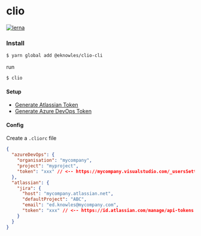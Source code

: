 # clio

[![lerna](https://img.shields.io/badge/maintained%20with-lerna-cc00ff.svg)](https://lerna.js.org/)

### Install

```bash
$ yarn global add @eknowles/clio-cli
```

run
```bash
$ clio
```

#### Setup

- [Generate Atlassian Token](https://id.atlassian.com/manage/api-tokens)
- [Generate Azure DevOps Token](https://bcagroup.visualstudio.com/_usersSettings/tokens)

#### Config

Create a `.cliorc` file

```json
{
  "azureDevOps": {
    "organisation": "mycompany",
    "project": "myproject",
    "token": "xxx" // <-- https://mycompany.visualstudio.com/_usersSettings/tokens
  },
  "atlassian": {
    "jira": {
      "host": "mycompany.atlassian.net",
      "defaultProject": "ABC",
      "email": "ed.knowles@mycompany.com",
      "token": "xxx" // <-- https://id.atlassian.com/manage/api-tokens
    }
  }
}
```
